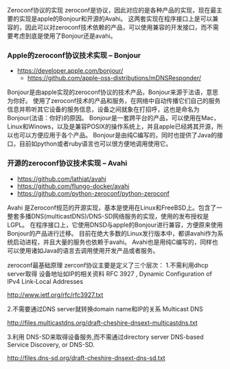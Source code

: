
Zeroconf协议的实现
zeroconf是协议，因此对应的是各种产品的实现，现在最主要的实现是apple的Bonjour和开源的Avahi。
这两套实现在程序接口上是可以兼容的，因此可以对zeroconf技术依赖的产品，可以使用兼容的开发接口，而不需要考虑到底是使用了Bonjour还是avahi。

### Apple的zeroconf协议技术实现 – Bonjour
- https://developer.apple.com/bonjour/
  - https://github.com/apple-oss-distributions/mDNSResponder/

Bonjour是由apple实现的zeroconf协议的技术产品，Bonjour来源于法语，意思为你好。
使用了zeroconf技术的产品和服务，在网络中自动传播它们自己的服务信息并聆听其它设备的服务信息，设备之间就象在打招呼，这也是命名为Bonjour(法语：你好)的原因。
Bonjour是一套跨平台的产品，可以使用在Mac，Linux和Winows，以及是兼容POSIX的操作系统上，并且apple已经將其开源，所以也可以方便应用于各个产品。
Bonjour是由纯C编写的，同时也提供了Java的接口，目前如python或者ruby语言也可以很方便地调用使用它。

### 开源的zeroconf协议技术实现 – Avahi
- https://github.com/lathiat/avahi
- https://github.com/flungo-docker/avahi
- https://github.com/python-zeroconf/python-zeroconf


Avahi 是Zeroconf规范的开源实现，基本是使用在Linux和FreeBSD上。包含了一整套多播DNS(multicastDNS)/DNS-SD网络服务的实现，使用的发布授权是LGPL。
在程序接口上，它使用DNSD与apple的Bonjour进行兼容，方便原来使用Bonjour的产品进行迁移。
目前在绝大多数的Linux发行版本中，都讲avahi作为系统启动进程，并且大量的服务也依赖于avahi。
Avahi也是用纯C编写的，同样也可以使用诸如Java的语言去调用使用开发产品或者服务。

zeroconf最基础原理
zerconf协议主要是定义了三个层次：
1.不需利用dhcp server取得 设备地址如IP的相关资料
RFC 3927 , Dynamic Configuration of IPv4 Link-Local Addresses

http://www.ietf.org/rfc/rfc3927.txt

2.不需要通过DNS server就转换domain name和IP的关系
Multicast DNS

http://files.multicastdns.org/draft-cheshire-dnsext-multicastdns.txt

3.利用 DNS-SD来取得设备服务,而不需通过directory server
DNS-based Service Discovery, or DNS-SD.

http://files.dns-sd.org/draft-cheshire-dnsext-dns-sd.txt


